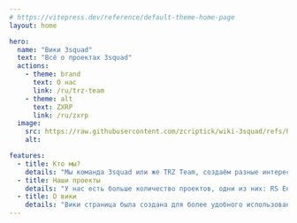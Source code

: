 ```yaml
---
# https://vitepress.dev/reference/default-theme-home-page
layout: home

hero:
  name: "Вики 3squad"
  text: "Всё о проектах 3squad"
  actions:
    - theme: brand
      text: О нас
      link: /ru/trz-team
    - theme: alt
      text: ZXRP
      link: /ru/zxrp
  image:
    src: https://raw.githubusercontent.com/zcriptick/wiki-3squad/refs/heads/main/ru/3sqd_main_img.png
    alt: 

features:
  - title: Кто мы?
    details: "Мы команда 3squad или же TRZ Team, создаём разные интересные и уникальные проекты в игре Minecraft."
  - title: Наши проекты
    details: "У нас есть больше количество проектов, одни из них: RS Engine, ZXRP, Trezv и DisAuth. Каждый наш проект имеет постоянные обновления и поддержку от авторов."
  - title: О вики
    details: "Вики страница была создана для более удобного использования каждого нашего проекта, в некоторых без вики и документации никак."
---
```


